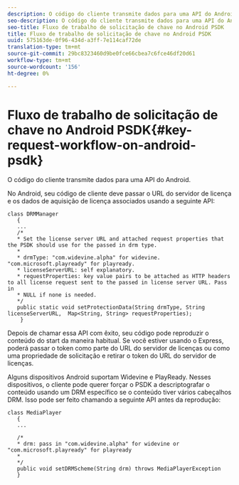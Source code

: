 ```yaml
---
description: O código do cliente transmite dados para uma API do Android.
seo-description: O código do cliente transmite dados para uma API do Android.
seo-title: Fluxo de trabalho de solicitação de chave no Android PSDK
title: Fluxo de trabalho de solicitação de chave no Android PSDK
uuid: 575163de-0f96-434d-a3ff-7e114caf72de
translation-type: tm+mt
source-git-commit: 29bc8323460d9be0fce66cbea7c6fce46df20d61
workflow-type: tm+mt
source-wordcount: '156'
ht-degree: 0%

---
```



# Fluxo de trabalho de solicitação de chave no Android PSDK{#key-request-workflow-on-android-psdk}

O código do cliente transmite dados para uma API do Android.

No Android, seu código de cliente deve passar o URL do servidor de licença e os dados de aquisição de licença associados usando a seguinte API:

```
class DRMManager 
   { 
   ... 
   /* 
   * Set the license server URL and attached request properties that the PSDK should use for the passed in drm type.  
   * 
   * drmType: "com.widevine.alpha" for widevine. "com.microsoft.playready" for playready. 
   * licenseServerURL: self explanatory.  
   * requestProperties: key value pairs to be attached as HTTP headers to all license request sent to the passed in license server URL. Pass in 
   * NULL if none is needed.  
   */ 
   public static void setProtectionData(String drmType, String licenseServerURL,  Map<String, String> requestProperties); 
    }
```

Depois de chamar essa API com êxito, seu código pode reproduzir o conteúdo do start da maneira habitual. Se você estiver usando o Express, poderá passar o token como parte do URL do servidor de licenças ou como uma propriedade de solicitação e retirar o token do URL do servidor de licenças.

Alguns dispositivos Android suportam Widevine e PlayReady. Nesses dispositivos, o cliente pode querer forçar o PSDK a descriptografar o conteúdo usando um DRM específico se o conteúdo tiver vários cabeçalhos DRM. Isso pode ser feito chamando a seguinte API antes da reprodução:

```
class MediaPlayer 
   { 
   ... 
    
   /* 
   * drm: pass in "com.widevine.alpha" for widevine or "com.microsoft.playready" for playready 
   * 
   */ 
   public void setDRMScheme(String drm) throws MediaPlayerException 
   }
```

